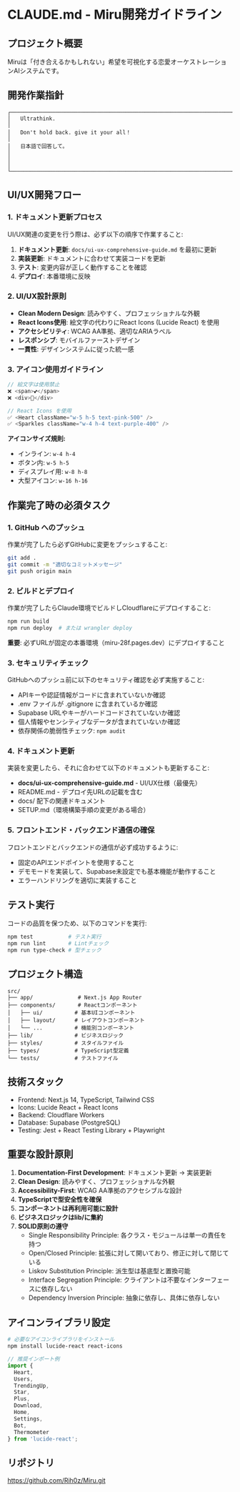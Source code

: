 # CLAUDE.md - Miru開発ガイドライン

## プロジェクト概要
Miruは「付き合えるかもしれない」希望を可視化する恋愛オーケストレーションAIシステムです。

## 開発作業指針
```
┌─────────────────────────────────────────────────────────────────────────────────────┐
│   Ultrathink.                                                                       │
│   Don't hold back. give it your all！                                              │
│   日本語で回答して。                                                                │
│                                                                                     │
└─────────────────────────────────────────────────────────────────────────────────────┘
```

## UI/UX開発フロー

### 1. ドキュメント更新プロセス
UI/UX関連の変更を行う際は、必ず以下の順序で作業すること:

1. **ドキュメント更新**: `docs/ui-ux-comprehensive-guide.md` を最初に更新
2. **実装更新**: ドキュメントに合わせて実装コードを更新
3. **テスト**: 変更内容が正しく動作することを確認
4. **デプロイ**: 本番環境に反映

### 2. UI/UX設計原則
- **Clean Modern Design**: 読みやすく、プロフェッショナルな外観
- **React Icons使用**: 絵文字の代わりにReact Icons (Lucide React) を使用
- **アクセシビリティ**: WCAG AA準拠、適切なARIAラベル
- **レスポンシブ**: モバイルファーストデザイン
- **一貫性**: デザインシステムに従った統一感

### 3. アイコン使用ガイドライン
```typescript
// 絵文字は使用禁止
❌ <span>💕</span>
❌ <div>🌸</div>

// React Icons を使用
✅ <Heart className="w-5 h-5 text-pink-500" />
✅ <Sparkles className="w-4 h-4 text-purple-400" />
```

**アイコンサイズ規則:**
- インライン: `w-4 h-4`
- ボタン内: `w-5 h-5`
- ディスプレイ用: `w-8 h-8`
- 大型アイコン: `w-16 h-16`

## 作業完了時の必須タスク

### 1. GitHub へのプッシュ
作業が完了したら必ずGitHubに変更をプッシュすること:
```bash
git add .
git commit -m "適切なコミットメッセージ"
git push origin main
```

### 2. ビルドとデプロイ
作業が完了したらClaude環境でビルドしCloudflareにデプロイすること:
```bash
npm run build
npm run deploy  # または wrangler deploy
```
**重要**: 必ずURLが固定の本番環境（miru-28f.pages.dev）にデプロイすること

### 3. セキュリティチェック
GitHubへのプッシュ前に以下のセキュリティ確認を必ず実施すること:
- APIキーや認証情報がコードに含まれていないか確認
- .env ファイルが .gitignore に含まれているか確認
- Supabase URLやキーがハードコードされていないか確認
- 個人情報やセンシティブなデータが含まれていないか確認
- 依存関係の脆弱性チェック: `npm audit`

### 4. ドキュメント更新
実装を変更したら、それに合わせて以下のドキュメントも更新すること:
- **docs/ui-ux-comprehensive-guide.md** - UI/UX仕様（最優先）
- README.md - デプロイ先URLの記載を含む
- docs/ 配下の関連ドキュメント
- SETUP.md（環境構築手順の変更がある場合）

### 5. フロントエンド・バックエンド通信の確保
フロントエンドとバックエンドの通信が必ず成功するように:
- 固定のAPIエンドポイントを使用すること
- デモモードを実装して、Supabase未設定でも基本機能が動作すること
- エラーハンドリングを適切に実装すること

## テスト実行
コードの品質を保つため、以下のコマンドを実行:
```bash
npm test           # テスト実行
npm run lint       # Lintチェック
npm run type-check # 型チェック
```

## プロジェクト構造
```
src/
├── app/              # Next.js App Router
├── components/       # Reactコンポーネント
│   ├── ui/          # 基本UIコンポーネント
│   ├── layout/      # レイアウトコンポーネント
│   └── ...          # 機能別コンポーネント
├── lib/             # ビジネスロジック
├── styles/          # スタイルファイル
├── types/           # TypeScript型定義
└── tests/           # テストファイル
```

## 技術スタック
- Frontend: Next.js 14, TypeScript, Tailwind CSS
- Icons: Lucide React + React Icons
- Backend: Cloudflare Workers
- Database: Supabase (PostgreSQL)
- Testing: Jest + React Testing Library + Playwright

## 重要な設計原則
1. **Documentation-First Development**: ドキュメント更新 → 実装更新
2. **Clean Design**: 読みやすく、プロフェッショナルな外観
3. **Accessibility-First**: WCAG AA準拠のアクセシブルな設計
4. **TypeScriptで型安全性を確保**
5. **コンポーネントは再利用可能に設計**
6. **ビジネスロジックはlib/に集約**
7. **SOLID原則の遵守**
   - Single Responsibility Principle: 各クラス・モジュールは単一の責任を持つ
   - Open/Closed Principle: 拡張に対して開いており、修正に対して閉じている
   - Liskov Substitution Principle: 派生型は基底型と置換可能
   - Interface Segregation Principle: クライアントは不要なインターフェースに依存しない
   - Dependency Inversion Principle: 抽象に依存し、具体に依存しない

## アイコンライブラリ設定
```bash
# 必要なアイコンライブラリをインストール
npm install lucide-react react-icons
```

```typescript
// 推奨インポート例
import { 
  Heart, 
  Users, 
  TrendingUp, 
  Star, 
  Plus, 
  Download,
  Home,
  Settings,
  Bot,
  Thermometer
} from 'lucide-react';
```

## リポジトリ
https://github.com/Rih0z/Miru.git